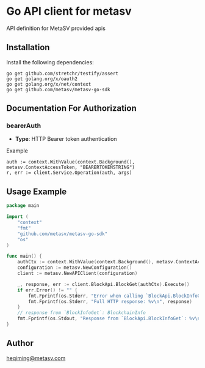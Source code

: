 # Go API client for metasv

API definition for MetaSV provided apis


## Installation

Install the following dependencies:

```shell
go get github.com/stretchr/testify/assert
go get golang.org/x/oauth2
go get golang.org/x/net/context
go get github.com/metasv/metasv-go-sdk 
```

## Documentation For Authorization


### bearerAuth

- **Type**: HTTP Bearer token authentication

Example

```golang
auth := context.WithValue(context.Background(), metasv.ContextAccessToken, "BEARERTOKENSTRING")
r, err := client.Service.Operation(auth, args)
```

## Usage Example

```go
package main

import (
	"context"
	"fmt"
	"github.com/metasv/metasv-go-sdk"
	"os"
)

func main() {
	authCtx := context.WithValue(context.Background(), metasv.ContextAccessToken, "YOUR_METASV_TOKEN")
	configuration := metasv.NewConfiguration()
	client := metasv.NewAPIClient(configuration)

	_, response, err := client.BlockApi.BlockGet(authCtx).Execute()
	if err.Error() != "" {
		fmt.Fprintf(os.Stderr, "Error when calling `BlockApi.BlockInfoGet``: %v\n", err)
		fmt.Fprintf(os.Stderr, "Full HTTP response: %v\n", response)
	}
	// response from `BlockInfoGet`: BlockchainInfo
	fmt.Fprintf(os.Stdout, "Response from `BlockApi.BlockInfoGet`: %v\n", response)
}

```

## Author

heqiming@metasv.com

